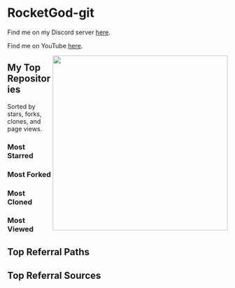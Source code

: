 # RocketGod-git

Find me on my Discord server [here](https://discord.gg/thepirates).

Find me on YouTube [here](https://www.youtube.com/@lordrocketgod).

<img align="right" width="400" src="https://github-readme-stats.vercel.app/api?username=RocketGod-git&show_icons=true&theme=aura&include_all_commits=true"/>

## My Top Repositories
Sorted by stars, forks, clones, and page views.

### Most Starred
<!-- STAR_LIST -->

### Most Forked
<!-- FORK_LIST -->

### Most Cloned
<!-- CLONE_LIST -->

### Most Viewed
<!-- PAGE_VIEW_LIST -->

## Top Referral Paths
<!-- REFERRAL_PATH_LIST -->

## Top Referral Sources
<!-- REFERRAL_SOURCE_LIST -->
